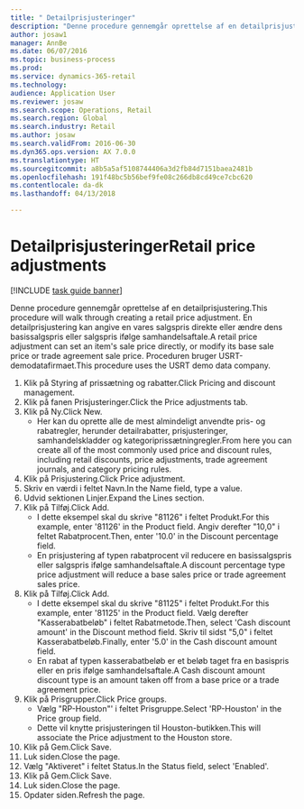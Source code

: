 ```yaml
--- 
title: " Detailprisjusteringer"
description: "Denne procedure gennemgår oprettelse af en detailprisjustering."
author: josaw1
manager: AnnBe
ms.date: 06/07/2016
ms.topic: business-process
ms.prod: 
ms.service: dynamics-365-retail
ms.technology: 
audience: Application User
ms.reviewer: josaw
ms.search.scope: Operations, Retail
ms.search.region: Global
ms.search.industry: Retail
ms.author: josaw
ms.search.validFrom: 2016-06-30
ms.dyn365.ops.version: AX 7.0.0
ms.translationtype: HT
ms.sourcegitcommit: a8b5a5af5108744406a3d2fb84d7151baea2481b
ms.openlocfilehash: 191f48bc5b56bef9fe08c266db8cd49ce7cbc620
ms.contentlocale: da-dk
ms.lasthandoff: 04/13/2018

---
```

# <a name="retail-price-adjustments"></a><span data-ttu-id="104c6-103"> Detailprisjusteringer</span><span class="sxs-lookup"><span data-stu-id="104c6-103">Retail price adjustments</span></span>

[!INCLUDE [task guide banner](../includes/task-guide-banner.md)]

<span data-ttu-id="104c6-104">Denne procedure gennemgår oprettelse af en detailprisjustering.</span><span class="sxs-lookup"><span data-stu-id="104c6-104">This procedure will walk through creating a retail price adjustment.</span></span> <span data-ttu-id="104c6-105">En detailprisjustering kan angive en vares salgspris direkte eller ændre dens basissalgspris eller salgspris ifølge samhandelsaftale.</span><span class="sxs-lookup"><span data-stu-id="104c6-105">A retail price adjustment can set an item's sale price directly, or modify its base sale price or trade agreement sale price.</span></span> <span data-ttu-id="104c6-106">Proceduren bruger USRT-demodatafirmaet.</span><span class="sxs-lookup"><span data-stu-id="104c6-106">This procedure uses the USRT demo data company.</span></span>

1. <span data-ttu-id="104c6-107">Klik på Styring af prissætning og rabatter.</span><span class="sxs-lookup"><span data-stu-id="104c6-107">Click Pricing and discount management.</span></span>
2. <span data-ttu-id="104c6-108">Klik på fanen Prisjusteringer.</span><span class="sxs-lookup"><span data-stu-id="104c6-108">Click the Price adjustments tab.</span></span>
3. <span data-ttu-id="104c6-109">Klik på Ny.</span><span class="sxs-lookup"><span data-stu-id="104c6-109">Click New.</span></span>
    * <span data-ttu-id="104c6-110">Her kan du oprette alle de mest almindeligt anvendte pris- og rabatregler, herunder detailrabatter, prisjusteringer, samhandelskladder og kategoriprissætningregler.</span><span class="sxs-lookup"><span data-stu-id="104c6-110">From here you can create all of the most commonly used price and discount rules, including retail discounts, price adjustments, trade agreement journals, and category pricing rules.</span></span>  
4. <span data-ttu-id="104c6-111">Klik på Prisjustering.</span><span class="sxs-lookup"><span data-stu-id="104c6-111">Click Price adjustment.</span></span>
5. <span data-ttu-id="104c6-112">Skriv en værdi i feltet Navn.</span><span class="sxs-lookup"><span data-stu-id="104c6-112">In the Name field, type a value.</span></span>
6. <span data-ttu-id="104c6-113">Udvid sektionen Linjer.</span><span class="sxs-lookup"><span data-stu-id="104c6-113">Expand the Lines section.</span></span>
7. <span data-ttu-id="104c6-114">Klik på Tilføj.</span><span class="sxs-lookup"><span data-stu-id="104c6-114">Click Add.</span></span>
    * <span data-ttu-id="104c6-115">I dette eksempel skal du skrive "81126" i feltet Produkt.</span><span class="sxs-lookup"><span data-stu-id="104c6-115">For this example, enter '81126' in the Product field.</span></span>    <span data-ttu-id="104c6-116">Angiv derefter "10,0" i feltet Rabatprocent.</span><span class="sxs-lookup"><span data-stu-id="104c6-116">Then, enter '10.0' in the Discount percentage field.</span></span>  
    * <span data-ttu-id="104c6-117">En prisjustering af typen rabatprocent vil reducere en basissalgspris eller salgspris ifølge samhandelsaftale.</span><span class="sxs-lookup"><span data-stu-id="104c6-117">A discount percentage type price adjustment will reduce a base sales price or trade agreement sales price.</span></span>  
8. <span data-ttu-id="104c6-118">Klik på Tilføj.</span><span class="sxs-lookup"><span data-stu-id="104c6-118">Click Add.</span></span>
    * <span data-ttu-id="104c6-119">I dette eksempel skal du skrive "81125" i feltet Produkt.</span><span class="sxs-lookup"><span data-stu-id="104c6-119">For this example, enter '81125' in the Product field.</span></span>    <span data-ttu-id="104c6-120">Vælg derefter "Kasserabatbeløb" i feltet Rabatmetode.</span><span class="sxs-lookup"><span data-stu-id="104c6-120">Then, select 'Cash discount amount' in the Discount method field.</span></span>    <span data-ttu-id="104c6-121">Skriv til sidst "5,0" i feltet Kasserabatbeløb.</span><span class="sxs-lookup"><span data-stu-id="104c6-121">Finally, enter '5.0' in the Cash discount amount field.</span></span>  
    * <span data-ttu-id="104c6-122">En rabat af typen kasserabatbeløb er et beløb taget fra en basispris eller en pris ifølge samhandelsaftale.</span><span class="sxs-lookup"><span data-stu-id="104c6-122">A Cash discount amount discount type is an amount taken off from a base price or a trade agreement price.</span></span>  
9. <span data-ttu-id="104c6-123">Klik på Prisgrupper.</span><span class="sxs-lookup"><span data-stu-id="104c6-123">Click Price groups.</span></span>
    * <span data-ttu-id="104c6-124">Vælg "RP-Houston"' i feltet Prisgruppe.</span><span class="sxs-lookup"><span data-stu-id="104c6-124">Select 'RP-Houston' in the Price group field.</span></span>  
    * <span data-ttu-id="104c6-125">Dette vil knytte prisjusteringen til Houston-butikken.</span><span class="sxs-lookup"><span data-stu-id="104c6-125">This will associate the Price adjustment to the Houston store.</span></span>  
10. <span data-ttu-id="104c6-126">Klik på Gem.</span><span class="sxs-lookup"><span data-stu-id="104c6-126">Click Save.</span></span>
11. <span data-ttu-id="104c6-127">Luk siden.</span><span class="sxs-lookup"><span data-stu-id="104c6-127">Close the page.</span></span>
12. <span data-ttu-id="104c6-128">Vælg "Aktiveret" i feltet Status.</span><span class="sxs-lookup"><span data-stu-id="104c6-128">In the Status field, select 'Enabled'.</span></span>
13. <span data-ttu-id="104c6-129">Klik på Gem.</span><span class="sxs-lookup"><span data-stu-id="104c6-129">Click Save.</span></span>
14. <span data-ttu-id="104c6-130">Luk siden.</span><span class="sxs-lookup"><span data-stu-id="104c6-130">Close the page.</span></span>
15. <span data-ttu-id="104c6-131">Opdater siden.</span><span class="sxs-lookup"><span data-stu-id="104c6-131">Refresh the page.</span></span>



